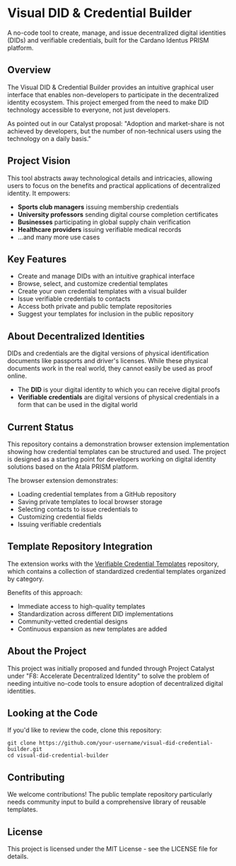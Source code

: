 # Visual DID & Credential Builder

A no-code tool to create, manage, and issue decentralized digital identities (DIDs) and verifiable credentials, built for the Cardano Identus PRISM platform.

## Overview

The Visual DID & Credential Builder provides an intuitive graphical user interface that enables non-developers to participate in the decentralized identity ecosystem. This project emerged from the need to make DID technology accessible to everyone, not just developers.

As pointed out in our Catalyst proposal: "Adoption and market-share is not achieved by developers, but the number of non-technical users using the technology on a daily basis."

## Project Vision

This tool abstracts away technological details and intricacies, allowing users to focus on the benefits and practical applications of decentralized identity. It empowers:

- **Sports club managers** issuing membership credentials
- **University professors** sending digital course completion certificates
- **Businesses** participating in global supply chain verification
- **Healthcare providers** issuing verifiable medical records
- ...and many more use cases

## Key Features

- Create and manage DIDs with an intuitive graphical interface
- Browse, select, and customize credential templates
- Create your own credential templates with a visual builder
- Issue verifiable credentials to contacts
- Access both private and public template repositories
- Suggest your templates for inclusion in the public repository

## About Decentralized Identities

DIDs and credentials are the digital versions of physical identification documents like passports and driver's licenses. While these physical documents work in the real world, they cannot easily be used as proof online.

- The **DID** is your digital identity to which you can receive digital proofs
- **Verifiable credentials** are digital versions of physical credentials in a form that can be used in the digital world

## Current Status

This repository contains a demonstration browser extension implementation showing how credential templates can be structured and used. The project is designed as a starting point for developers working on digital identity solutions based on the Atala PRISM platform.

The browser extension demonstrates:
- Loading credential templates from a GitHub repository
- Saving private templates to local browser storage
- Selecting contacts to issue credentials to
- Customizing credential fields
- Issuing verifiable credentials

## Template Repository Integration

The extension works with the [Verifiable Credential Templates](https://github.com/andrebruelementary/verifiable-credential-templates) repository, which contains a collection of standardized credential templates organized by category.

Benefits of this approach:
- Immediate access to high-quality templates
- Standardization across different DID implementations
- Community-vetted credential designs
- Continuous expansion as new templates are added

## About the Project

This project was initially proposed and funded through Project Catalyst under "F8: Accelerate Decentralized Identity" to solve the problem of needing intuitive no-code tools to ensure adoption of decentralized digital identities.

## Looking at the Code

If you'd like to review the code, clone this repository:

```
git clone https://github.com/your-username/visual-did-credential-builder.git
cd visual-did-credential-builder
```

## Contributing

We welcome contributions! The public template repository particularly needs community input to build a comprehensive library of reusable templates.

## License

This project is licensed under the MIT License - see the LICENSE file for details.
